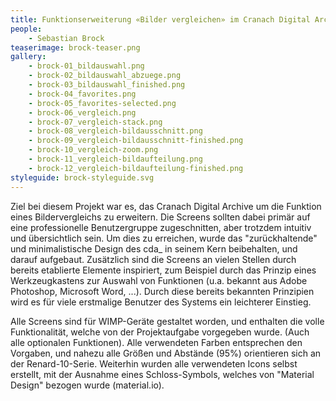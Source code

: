 ```yaml
---
title: Funktionserweiterung «Bilder vergleichen» im Cranach Digital Archive
people:
    - Sebastian Brock
teaserimage: brock-teaser.png
gallery:
    - brock-01_bildauswahl.png
    - brock-02_bildauswahl_abzuege.png
    - brock-03_bildauswahl_finished.png
    - brock-04_favorites.png
    - brock-05_favorites-selected.png
    - brock-06_vergleich.png
    - brock-07_vergleich-stack.png
    - brock-08_vergleich-bildausschnitt.png
    - brock-09_vergleich-bildausschnitt-finished.png
    - brock-10_vergleich-zoom.png
    - brock-11_vergleich-bildaufteilung.png
    - brock-12_vergleich-bildaufteilung-finished.png
styleguide: brock-styleguide.svg
---
```


Ziel bei diesem Projekt war es, das Cranach Digital Archive um die Funktion eines Bildervergleichs zu erweitern. Die Screens sollten dabei primär auf eine professionelle Benutzergruppe zugeschnitten, aber trotzdem intuitiv und übersichtlich sein. Um dies zu erreichen, wurde das "zurückhaltende" und minimalistische Design des cda_ in seinem Kern beibehalten, und darauf aufgebaut. 
Zusätzlich sind die Screens an vielen Stellen durch bereits etablierte Elemente inspiriert, zum Beispiel durch das Prinzip eines Werkzeugkastens zur Auswahl von Funktionen (u.a. bekannt aus Adobe Photoshop, Microsoft Word, ...). Durch diese bereits bekannten Prinzipien wird es für viele erstmalige Benutzer des Systems ein leichterer Einstieg.

Alle Screens sind für WIMP-Geräte gestaltet worden, und enthalten die volle Funktionalität, welche von der Projektaufgabe vorgegeben wurde. (Auch alle optionalen Funktionen). Alle verwendeten Farben entsprechen den Vorgaben, und nahezu alle Größen und Abstände (95%) orientieren sich an der Renard-10-Serie.
Weiterhin wurden alle verwendeten Icons selbst erstellt, mit der Ausnahme eines Schloss-Symbols, welches von "Material Design" bezogen wurde (material.io).
